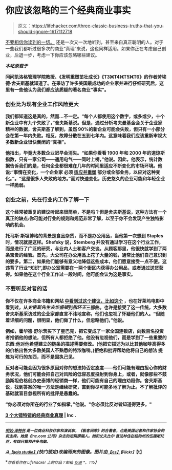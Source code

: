 # 你应该忽略的三个经典商业事实

> 原文：<https://lifehacker.com/three-classic-business-truths-that-you-should-ignore-1617112718>

[不要相信你读到的一切。](http://www.inc.com/erik-sherman/3-studies-prove-dont-believe-everything-you-read.html) 还是一次又一次地听到，甚至来自真正聪明的人。对于一些我们都听过很多次的商业“真理”来说，这也同样适用。如果你正在考虑自己创业，后退一步，考虑一下你应该忽略哪些建议。



***本帖原载于***[](http://www.inc.com/minda-zetlin/3-classic-business-truths-that-are-dead-wrong.html)

**问问凯洛格管理学院教授、《发明重塑茁壮成长》《T3》《T4》《T5》《T6》的作者劳埃德·舍夫斯基就知道了。在采访了许多美国最成功的企业家并进行仔细研究后，这里有一些他认为我们都应该质疑的著名商业“事实”。**

### **创业比为现有企业工作风险更大**

**我们都知道这是真的，然而...不一定。“每个人都使用这个数字，或多或少，十个新企业中有九个失败了，”舍夫斯基说。但是，通过分析考夫曼基金会关于企业家精神的数据，舍夫斯基了解到，虽然 90%的新企业可能会失败，但只有一小部分会在第一年内失败。相反，故障分散在五到七年内。这意味着我们应该重新审视大多数新企业很快倒闭的“真相”。**

**他指出，毕竟大多数企业迟早会消失。“如果你看看 1900 年和 2000 年的道琼斯指数，只有一家公司——通用电气——同时上榜，”他说。因此，他表示，统计数据告诉我们的是，任何企业都很难在几年的时间里适应不断变化的市场环境。他说:“事情在变化，一个企业家 必须 [适应并重塑](http://www.inc.com/minda-zetlin/5-key-decisions-that-will-shape-your-career.html) 部分或全部业务，以应对这种变化。”。“这是很多人失败的地方。”面对快速变化，历史悠久的企业可能和年轻企业一样脆弱。**

### **创业之前，先在行业内工作了解一下**

**这个经常被重复的建议听起来很简单，不是吗？但是舍夫斯基说，这种方法有一个真正的缺点:你可能对行业的规则和规范非常了解，以至于你不会发现产生独特影响的机会。**

**托马斯·斯坦博格的背景是食品杂货，而不是办公用品，当他第一次想到 Staples 时，情况就是这样。Shefsky 说，Stemberg 并没有通过学习在这个行业工作，而是进行了广泛的研究，与业内人士和客户交谈。从顾客那里，他很快就学到了两条宝贵的经验。首先，大公司在办公用品上花了大量的钱，通常比他们自己意识到的要多。第二，如果他们能够有意义地降低这些成本，他们愿意接受一点不便。这违背了行业“知识”,即办公室需要在一两个街区内获得办公用品，或者通过送货获得。如果他在这个行业工作过一段时间，他可能会认为这是事实。**

### **不要听反对者的话**

**你不仅在许多商业书籍和网站 [中看到过这个建议，比如这个](http://www.inc.com/kevin-daum/5-ways-to-overcome-the-naysayers.html) ，也在好莱坞电影中看到过，从*史密斯先生去华盛顿*到*指环王*三部曲。也许是接受了这一传统，大多数舍夫斯基采访过的企业家都直言不讳地宣称，他们也忽视了怀疑他们的人。“但随着详细的问题，很明显，他们做了什么，但忽略他们，”他说。**

**例如，霍华德·舒尔茨买下了星巴克，把它变成了一家全国连锁店，向数百名投资者推销他的想法，但所有人都拒绝了他。他没有忽视他们，而是学到了一些重要的东西:他对他希望建立的链条的描述需要修改。(他把它描述为以比其他咖啡高得多的价格出售大多数美国人不熟悉的特浓咖啡。)拒绝和批评帮助他将自己的想法 提炼为可行的东西，而不是固执己见。**

**反对者可能会因为很多原因对你的想法持否定态度——他们可能有理由担心你的财务状况，他们可能会把自己对风险的低容忍度投射到你身上，或者，就像那些不鼓励斯坦伯格创办史泰博的经销商一样，他们可能有自己的理由劝阻你。舍夫斯基说，找到答案的唯一方法是继续研究，直到你尽可能多地了解为止。不了解批评的基础就盲目忽视所有的批评是愚蠢的。**

**“你必须对你所在的行业了如指掌，”他说。"你必须比反对者知道得更多。"**

**[3 个大错特错的经典商业真理](http://www.inc.com/minda-zetlin/3-classic-business-truths-that-are-dead-wrong.html) | Inc .**

* * *

**[<small>*明达·泽特林*</small>](http://www.mindazetlin.com/) <small>*是一位商业科技作家和演说家，《极客间隙》的合著者，也是美国记者和作家协会的前主席。她是《Inc.com 公司》杂志的定期撰稿人。她和丈夫比尔·普法林住在纽约州的伍德斯托克，有四只猫和许多电脑。*</small>** 

**<small>*从*</small>[<small>*【gala studio】*</small>](http://www.shutterstock.com/pic.mhtml?id=204032761&src=id)*(快门锁定)改编而来的图像。图片由*[<small>*【jes】*</small>](https://www.flickr.com/photos/mugley/2866762343)<small>*【Flickr】*</small>【t】**

**<small>*想看看你在 Lifehacker 上的作品？邮箱*</small> [<small>*安迪*</small>](mailto:andy@lifehacker.com) <small>*。*T15】</small>**